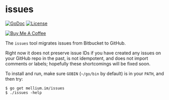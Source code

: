 # issues

[![GoDoc](https://godoc.org/mellium.im/issues?status.svg)](https://godoc.org/mellium.im/issues)
[![License](https://img.shields.io/badge/license-FreeBSD-blue.svg)](https://opensource.org/licenses/BSD-2-Clause)

[![Buy Me A Coffee](https://www.buymeacoffee.com/assets/img/custom_images/purple_img.png)](https://www.buymeacoffee.com/samwhited)

The `issues` tool migrates issues from Bitbucket to GitHub.

Right now it does not preserve issue IDs if you have created any issues on your
GitHub repo in the past, is not idempotent, and does not import comments or
labels; hopefully these shortcomings will be fixed soon.

To install and run, make sure `GOBIN` (`~/go/bin` by default) is in your `PATH`,
and then try:

```
$ go get mellium.im/issues
$ ./issues -help
```
